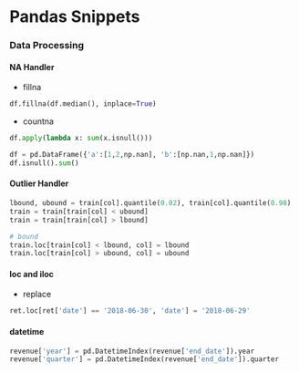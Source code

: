 # Pandas Snippets


### Data Processing
  
#### NA Handler

- fillna
```python
df.fillna(df.median(), inplace=True)
```

- countna
```python
df.apply(lambda x: sum(x.isnull()))
```

```python
df = pd.DataFrame({'a':[1,2,np.nan], 'b':[np.nan,1,np.nan]})
df.isnull().sum()
```


#### Outlier Handler
```python
lbound, ubound = train[col].quantile(0.02), train[col].quantile(0.98)
train = train[train[col] < ubound]
train = train[train[col] > lbound]

# bound
train.loc[train[col] < lbound, col] = lbound
train.loc[train[col] > ubound, col] = ubound
```



#### loc and iloc 
- replace
```python
ret.loc[ret['date'] == '2018-06-30', 'date'] = '2018-06-29'
```



#### datetime 

```python
revenue['year'] = pd.DatetimeIndex(revenue['end_date']).year
revenue['quarter'] = pd.DatetimeIndex(revenue['end_date']).quarter
```

